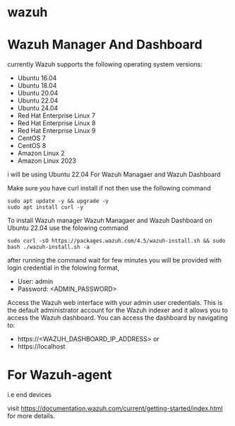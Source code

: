 # wazuh

# Wazuh Manager And Dashboard
currently Wazuh supports the following operating system versions:

- Ubuntu 16.04  
- Ubuntu 18.04  
- Ubuntu 20.04  
- Ubuntu 22.04  
- Ubuntu 24.04  
- Red Hat Enterprise Linux 7  
- Red Hat Enterprise Linux 8  
- Red Hat Enterprise Linux 9  
- CentOS 7  
- CentOS 8  
- Amazon Linux 2  
- Amazon Linux 2023  


i will be using Ubuntu 22.04
For Wazuh Managaer and Wazuh Dashboard 

Make sure you have curl install if not then use the following command

```
sudo apt update -y && upgrade -y
sudo apt install curl -y
```

To install Wazuh manager Wazuh Managaer and Wazuh Dashboard on Ubuntu 22.04 use the folowing command

```
sudo curl -sO https://packages.wazuh.com/4.5/wazuh-install.sh && sudo bash ./wazuh-install.sh -a
```

after running the command wait for few minutes you will be provided with login credential in the folowing format,

- User: admin
- Password: <ADMIN_PASSWORD>

Access the Wazuh web interface with your admin user credentials. 
This is the default administrator account for the Wazuh indexer and it allows you to access the Wazuh dashboard.
You can access the dashboard by navigating to:
- https://<WAZUH_DASHBOARD_IP_ADDRESS>
or 
- https://localhost

# For Wazuh-agent
i.e end devices

visit https://documentation.wazuh.com/current/getting-started/index.html for more details.

